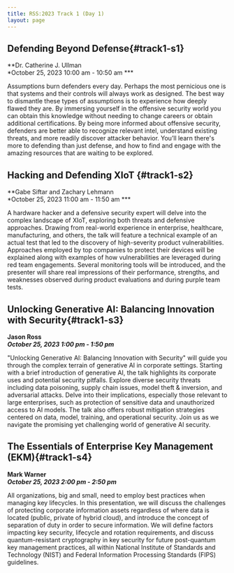 ```yaml
---
title: RSS:2023 Track 1 (Day 1)
layout: page
---
```

## Defending Beyond Defense{#track1-s1}
**Dr. Catherine J. Ullman<br>
*October 25, 2023 10:00 am - 10:50 am ***

Assumptions burn defenders every day. Perhaps the most pernicious one is that systems and their controls will always work as designed. The best way to dismantle these types of assumptions is to experience how deeply flawed they are. By immersing yourself in the offensive security world you can obtain this knowledge without needing to change careers or obtain additional certifications. By being more informed about offensive security, defenders are better able to recognize relevant intel, understand existing threats, and more readily discover attacker behavior. You’ll learn there's more to defending than just defense, and how to find and engage with the amazing resources that are waiting to be explored.

## Hacking and Defending XIoT {#track1-s2}

**Gabe Siftar and Zachary Lehmann<br>
*October 25, 2023 11:00 am - 11:50 am ***

A hardware hacker and a defensive security expert will delve into the complex landscape of XIoT, exploring both threats and defensive approaches. Drawing from real-world experience in enterprise, healthcare, manufacturing, and others, the talk will feature a technical example of an actual test that led to the discovery of high-severity product vulnerabilities. Approaches employed by top companies to protect their devices will be explained along with examples of how vulnerabilities are leveraged during red team engagements. Several monitoring tools will be introduced, and the presenter will share real impressions of their performance, strengths, and weaknesses observed during product evaluations and during purple team tests.

## Unlocking Generative AI: Balancing Innovation with Security{#track1-s3}
**Jason Ross<br>
*October 25, 2023 1:00 pm - 1:50 pm***
 
"Unlocking Generative AI: Balancing Innovation with Security" will guide you through the complex terrain of generative AI in corporate settings. Starting with a brief introduction of generative AI, the talk highlights its corporate uses and potential security pitfalls. Explore diverse security threats including data poisoning, supply chain issues, model theft & inversion, and adversarial attacks. Delve into their implications, especially those relevant to large enterprises, such as protection of sensitive data and unauthorized access to AI models. The talk also offers robust mitigation strategies centered on data, model, training, and operational security. Join us as we navigate the promising yet challenging world of generative AI security.

## The Essentials of Enterprise Key Management (EKM){#track1-s4}
**Mark Warner<br>
*October 25, 2023 2:00 pm - 2:50 pm***

All organizations, big and small, need to employ best practices when managing key lifecycles. In this presentation, we will discuss the challenges of protecting corporate information assets regardless of where data is located (public, private of hybrid cloud), and introduce the concept of separation of duty in order to secure information. We will define factors impacting key security, lifecycle and rotation requirements, and discuss quantum-resistant cryptography in key security for future post-quantum key management practices, all within National Institute of Standards and Technology (NIST) and Federal Information Processing Standards (FIPS) guidelines.

